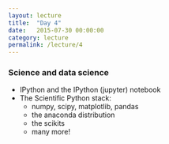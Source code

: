 ```yaml
---
layout: lecture
title:  "Day 4"
date:   2015-07-30 00:00:00
category: lecture
permalink: /lecture/4
---
```



### Science and data science

- IPython and the IPython (jupyter) notebook
- The Scientific Python stack:
	- numpy, scipy, matplotlib, pandas
	- the anaconda distribution
	- the scikits
	- many more!

<!-- http://ipython-books.github.io/cookbook/#part-i-advanced-high-performance-interactive-computing -->
